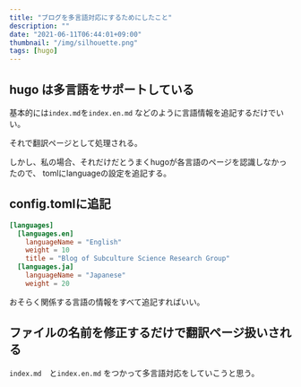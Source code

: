 ```yaml
---
title: "ブログを多言語対応にするためにしたこと"
description: ""
date: "2021-06-11T06:44:01+09:00"
thumbnail: "/img/silhouette.png"
tags: [hugo]
---
```

## hugo は多言語をサポートしている
基本的には`index.md`を`index.en.md`
などのように言語情報を追記するだけでいい。

それで翻訳ページとして処理される。

しかし、私の場合、それだけだとうまくhugoが各言語のページを認識しなかったので、
tomlにlanguageの設定を追記する。

## config.tomlに追記
```toml
[languages]
  [languages.en]
    languageName = "English"
    weight = 10
    title = "Blog of Subculture Science Research Group"
  [languages.ja]
    languageName = "Japanese"
    weight = 20

```
おそらく関係する言語の情報をすべて追記すればいい。

## ファイルの名前を修正するだけで翻訳ページ扱いされる
`index.md`　と`index.en.md`
をつかって多言語対応をしていこうと思う。